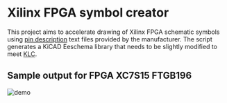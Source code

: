  # Xilinx FPGA symbol creator
This project aims to accelerate drawing of Xilinx FPGA schematic symbols using [pin description](https://www.xilinx.com/support/package-pinout-files/spartan-7-pkgs.html) text files provided by the manufacturer. The script generates a KiCAD Eeschema library that needs to be slightly modified to meet [KLC](https://kicad-pcb.org/libraries/klc/).

## Sample output for FPGA XC7S15 FTGB196
 ![demo](https://raw.github.com/https://github.com/wykys/xilinx-fpga-symbol-creator/master/img/demo.svg?sanitize=true)